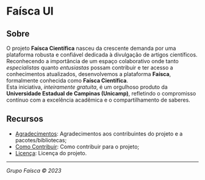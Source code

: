# Faísca UI

## Sobre

O projeto **Faísca Científica** nasceu da crescente demanda por uma plataforma robusta e confiável dedicada à divulgação de artigos científicos. Reconhecendo a importância de um espaço colaborativo onde tanto _especialistas_ quanto _entusiastas_ possam contribuir e ter acesso a conhecimentos atualizados, desenvolvemos a plataforma **Faísca**, formalmente conhecida como **Faísca Científica**.  
Esta iniciativa, _inteiramente gratuita_, é um orgulhoso produto da **Universidade Estadual de Campinas (Unicamp)**, refletindo o compromisso contínuo com a excelência acadêmica e o compartilhamento de saberes.

## Recursos

- [Agradecimentos](ACKNOWLEDGMENTS.md): Agradecimentos aos contribuintes do projeto e a pacotes/bibliotecas;
- [Como Contribuir](CONTRIBUTING.md): Como contribuir para o projeto;
- [Licença](LICENSE.md): Licença do projeto.

---

_Grupo Faísca &copy; 2023_
